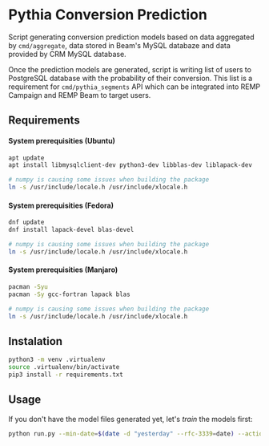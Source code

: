 # Pythia Conversion Prediction

Script generating conversion prediction models based on data aggregated by `cmd/aggregate`, data stored in Beam's MySQL databaze and data provided by CRM MySQL database.

Once the prediction models are generated, script is writing list of users to PostgreSQL database with the probability of their conversion. This list is a requirement for `cmd/pythia_segments` API which can be integrated into REMP Campaign and REMP Beam to target users.

## Requirements

#### System prerequisities (Ubuntu)

```bash
apt update
apt install libmysqlclient-dev python3-dev libblas-dev liblapack-dev

# numpy is causing some issues when building the package
ln -s /usr/include/locale.h /usr/include/xlocale.h

```

#### System prerequisities (Fedora)

```bash
dnf update
dnf install lapack-devel blas-devel

# numpy is causing some issues when building the package
ln -s /usr/include/locale.h /usr/include/xlocale.h
```

#### System prerequisities (Manjaro)

```bash
pacman -Syu
pacman -Sy gcc-fortran lapack blas

# numpy is causing some issues when building the package
ln -s /usr/include/locale.h /usr/include/xlocale.h
```

## Instalation

```bash
python3 -m venv .virtualenv
source .virtualenv/bin/activate
pip3 install -r requirements.txt
```

## Usage

If you don't have the model files generated yet, let's *train* the models first:

```bash
python run.py --min-date=$(date -d "yesterday" --rfc-3339=date) --action 'train' 
```